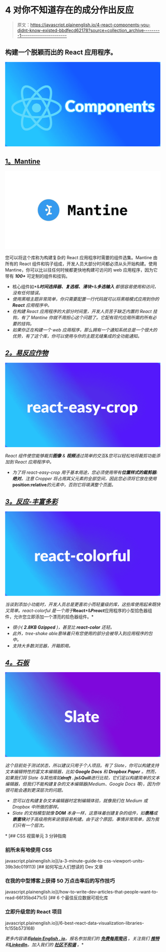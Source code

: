 # 4 对你不知道存在的成分作出反应

> 原文：<https://javascript.plainenglish.io/4-react-components-you-didnt-know-existed-bbdfecd62178?source=collection_archive---------1----------------------->

## 构建一个脱颖而出的 React 应用程序。

![](img/f1493d72d058d51ec8318b31f4964fb2.png)

## [1。Mantine](https://t.co/tV5YgCavK9)

![](img/ec5001b0008b880cedfc43aea762f4fd.png)

您可以将这个库称为构建复杂的 React 应用程序时需要的组件选集。Mantine 由所有的 React 组件和钩子组成，开发人员大部分时间都必须从头开始构建。使用 Mantine，你可以比以往任何时候都更快地构建可访问的 web 应用程序，因为它带有 ***100+*** 可定制的组件和挂钩。

*   核心组件如*&***时间选择器、复选框、滑块****&****多选输入*** 都很容易使用和访问，没有任何错误。*
*   *使用黑暗主题非常简单，你只需要配置一行代码就可以将黑暗模式应用到你的 **React** 应用程序中。*
*   *在构建 React 应用程序的大部分时间里，开发人员苦于缺乏内置的 React 挂钩，有了 Mantine 你就不用担心这个问题了。它配有现代应用所需的所有必要的挂钩。*
*   *如果你正在构建一个 web 应用程序，那么拥有一个通知系统总是一个很大的优势，有了这个库，你可以使用与你的主题无缝集成的全功能通知。*

## *[2。易反应作物](https://t.co/XYIpNccICJ)*

*![](img/4aeccc2107d667e4a185e2b9608a8dea.png)*

*React 组件使您能够裁剪**图像** & **视频**通过简单的交互&您可以轻松地将裁剪功能添加到 React 应用程序中。*

*   *为了将 *react-easy-crop* 用于基本用途，您必须使用带有**位置样式的裁剪器:绝对**。注意 *Cropper* 将占用其父元素的全部空间，因此您必须将它放在使用***position:relative***的元素中，否则它将填满整个页面。*

## *[3。反应-丰富多彩](https://t.co/W0A2HlpWL1)*

*![](img/19b54cb973d7b2a9550c4c1ede4b8c18.png)*

*当谈到添加小功能时，开发人员总是更喜欢小而轻量级的库，这些库使用起来既快又简单。react-colorful 是一个用于***React***&***Preact***应用程序的小型拾色器组件，允许您立即添加一个漂亮的拾色器组件。*

*   *很小( ***2.8KB Gzipped*** )，甚至比 ***react-color*** 还轻。*
*   *此外，*tree-shake able*意味着只有您使用的部分会被导入到应用程序的包中。*
*   *支持大多数浏览器，开箱即用。*

## *[4。石板](https://t.co/2kK9uL98xb)*

*![](img/e244e86efc02b8091006a8d657f0efa7.png)*

*这个目前处于测试状态，所以建议只用于个人项目。有了 Slate，你可以构建支持文本编辑特性的富文本编辑器，比如 **Google Docs** 和 **Dropbox Paper** 。然而，如果我们将 Slate 与其他库如**draft . js**&**Quill**进行比较，它们足以构建简单的文本编辑器，但我们不能构建复杂的文本编辑器(Medium、Google Docs 等)，因为你很可能会遇到更深层次的问题。*

*   *您可以在构建复杂文本编辑器时定制编辑体验，就像我们在 *Medium* 或 *Dropbox* 中所做的那样。*
*   *Slate 的文档模型就像 ***DOM*** 本身一样，这意味着创建复杂的组件，如**表格**或**嵌套块**对于高级用例来说很容易构建。由于这个原因，事情非常简单，因为我们只有一个层次。*

*[](/a-3-minute-guide-to-css-viewport-units-39b3dc019113) [## CSS 视窗单元 3 分钟指南

### 前所未有地使用 CSS

javascript.plainenglish.io](/a-3-minute-guide-to-css-viewport-units-39b3dc019113) [](/how-to-write-dev-articles-that-people-want-to-read-66f35bd471c5) [## 如何写出人们想读的 Dev 文章

### 在我的中型博客上获得 50 万点击率后的写作技巧

javascript.plainenglish.io](/how-to-write-dev-articles-that-people-want-to-read-66f35bd471c5) [](/6-best-react-data-visualization-libraries-fc155b573168) [## 6 个最佳反应数据可视化库

### 立即升级您的 React 项目

javascript.plainenglish.io](/6-best-react-data-visualization-libraries-fc155b573168) 

*更多内容请看*[***plain English . io***](https://plainenglish.io/)*。报名参加我们的* [***免费每周简讯***](http://newsletter.plainenglish.io/) *。关注我们* [***推特***](https://twitter.com/inPlainEngHQ) *和*[***LinkedIn***](https://www.linkedin.com/company/inplainenglish/)*。加入我们的* [***社区不和谐***](https://discord.gg/GtDtUAvyhW) *。**